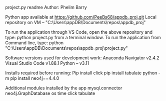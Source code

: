 project.py readme
Author: Phelim Barry

Python app available at https://github.com/PeeBs68/appdb_proj.git
Local repository on VM – "C:\Users\appDB\Documents\repos\appdb_proj"

To run the application through VS Code, open the above repository and type: python project.py from a terminal window.
To run the application from Command line, type: python "C:\Users\appDB\Documents\repos\appdb_proj\project.py"


Software versions used for development work:
	Anaconda Navigator v2.4.2
	Visual Studio Code v1.88.1
	Python – v3.11

Installs required before running:
	Pip install click
	pip install tabulate
	python -m pip install neo4j==4.4.0

Additional modules installed by the app
	mysql.connector
	neo4j.GraphDatabase
    os
    time
    click
    tabulate
